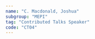 ```yaml
---
name: "C. Macdonald, Joshua"
subgroup: "MEPI"
tag: "Contributed Talks Speaker"
code: "CT04"
---
```

